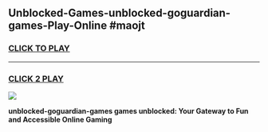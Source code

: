 
## Unblocked-Games-unblocked-goguardian-games-Play-Online #maojt
<h3>
<a href="https://news.freeplayer.one?title=unblocked-goguardian-games&ref=3">CLICK TO PLAY</a></h3>
<hr>

<h3>
<a href="https://news.freeplayer.one?title=unblocked-goguardian-games&ref=3">CLICK 2 PLAY</a>
  
</h3>

<a href="https://news.freeplayer.one?title=unblocked-goguardian-games&ref=3"><img src="https://clearcache.store/games.png"></a>


**unblocked-goguardian-games games unblocked: Your Gateway to Fun and Accessible Online Gaming**
